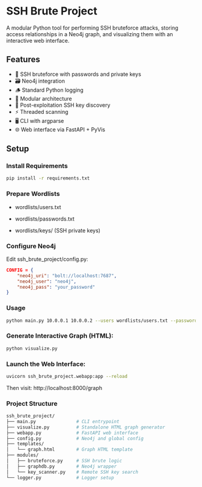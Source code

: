 # SSH Brute Project

A modular Python tool for performing SSH bruteforce attacks, storing access relationships in a Neo4j graph, and visualizing them with an interactive web interface.

## Features
- 🔐 SSH bruteforce with passwords and private keys
- 🗃️ Neo4j integration
- 🪵 Standard Python logging
- 🧩 Modular architecture
- 🔁 Post-exploitation SSH key discovery
- ⚡ Threaded scanning
- 🖥️ CLI with argparse
- 🌐 Web interface via FastAPI + PyVis

## Setup

### Install Requirements
```bash
pip install -r requirements.txt
```
### Prepare Wordlists

- wordlists/users.txt

- wordlists/passwords.txt

- wordlists/keys/ (SSH private keys)

### Configure Neo4j
Edit ssh_brute_project/config.py:
```JSON
CONFIG = {
    "neo4j_uri": "bolt://localhost:7687",
    "neo4j_user": "neo4j",
    "neo4j_pass": "your_password"
}

```

### Usage
```bash
python main.py 10.0.0.1 10.0.0.2 --users wordlists/users.txt --passwords wordlists/passwords.txt --keys wordlists/keys/
```

### Generate Interactive Graph (HTML):
```bash
python visualize.py
```

### Launch the Web Interface:
```bash
uvicorn ssh_brute_project.webapp:app --reload
```

Then visit: http://localhost:8000/graph

### Project Structure
```bash
ssh_brute_project/
├── main.py               # CLI entrypoint
├── visualize.py          # Standalone HTML graph generator
├── webapp.py             # FastAPI web interface
├── config.py             # Neo4j and global config
├── templates/
│   └── graph.html        # Graph HTML template
├── modules/
│   ├── bruteforce.py     # SSH brute logic
│   ├── graphdb.py        # Neo4j wrapper
│   └── key_scanner.py    # Remote SSH key search
└── logger.py             # Logger setup
```